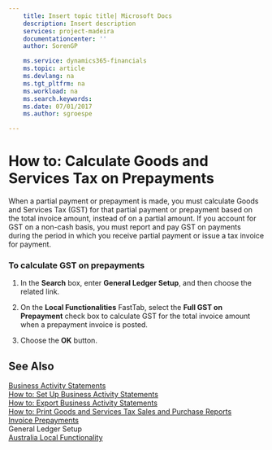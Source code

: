 ```yaml
---
    title: Insert topic title| Microsoft Docs
    description: Insert description
    services: project-madeira
    documentationcenter: ''
    author: SorenGP

    ms.service: dynamics365-financials
    ms.topic: article
    ms.devlang: na
    ms.tgt_pltfrm: na
    ms.workload: na
    ms.search.keywords:
    ms.date: 07/01/2017
    ms.author: sgroespe

---
```

# How to: Calculate Goods and Services Tax on Prepayments
When a partial payment or prepayment is made, you must calculate Goods and Services Tax \(GST\) for that partial payment or prepayment based on the total invoice amount, instead of on a partial amount. If you account for GST on a non-cash basis, you must report and pay GST on payments during the period in which you receive partial payment or issue a tax invoice for payment.  
  
### To calculate GST on prepayments  
  
1.  In the **Search** box, enter **General Ledger Setup**, and then choose the related link.  
  
2.  On the **Local Functionalities** FastTab, select the **Full GST on Prepayment** check box to calculate GST for the total invoice amount when a prepayment invoice is posted.  
  
3.  Choose the **OK** button.  
  
## See Also  
 [Business Activity Statements](../business-activity-statements.md)   
 [How to: Set Up Business Activity Statements](../how-to-set-up-business-activity-statements.md)   
 [How to: Export Business Activity Statements](../how-to-export-business-activity-statements.md)   
 [How to: Print Goods and Services Tax Sales and Purchase Reports](../how-to-print-goods-and-services-tax-sales-and-purchase-reports.md)   
 [Invoice Prepayments](../invoice-prepayments.md)   
 General Ledger Setup   
 [Australia Local Functionality](../australia-local-functionality.md)